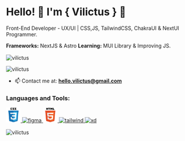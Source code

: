 <h1>Hello! 🍃 I'm { Vilictus } 🐘</h1>
<p>Front-End Developer - UX/UI | CSS,JS, TailwindCSS, ChakraUI & NextUI Programmer.</p>

**Frameworks:** NextJS & Astro
**Learning:** MUI Library & Improving JS.

<p><img align="center" src="https://github-readme-stats.vercel.app/api/top-langs?username=vilictus&show_icons=true&locale=en&layout=compact" alt="vilictus" /></p>

<p align="left"> <img src="https://komarev.com/ghpvc/?username=vilictus&label=Profile%20views&color=0e75b6&style=flat" alt="vilictus" /> </p>

- 📫 Contact me at: **hello.vilictus@gmail.com**

<h3 align="left">Languages and Tools:</h3>
<p align="left"> <a href="https://www.w3schools.com/css/" target="_blank" rel="noreferrer"> <img src="https://raw.githubusercontent.com/devicons/devicon/master/icons/css3/css3-original-wordmark.svg" alt="css3" width="40" height="40"/> </a> <a href="https://www.figma.com/" target="_blank" rel="noreferrer"> <img src="https://www.vectorlogo.zone/logos/figma/figma-icon.svg" alt="figma" width="40" height="40"/> </a> <a href="https://www.w3.org/html/" target="_blank" rel="noreferrer"> <img src="https://raw.githubusercontent.com/devicons/devicon/master/icons/html5/html5-original-wordmark.svg" alt="html5" width="40" height="40"/> </a> <a href="https://tailwindcss.com/" target="_blank" rel="noreferrer"> <img src="https://www.vectorlogo.zone/logos/tailwindcss/tailwindcss-icon.svg" alt="tailwind" width="40" height="40"/> </a> <a href="https://www.adobe.com/products/xd.html" target="_blank" rel="noreferrer"> <img src="https://cdn.worldvectorlogo.com/logos/adobe-xd.svg" alt="xd" width="40" height="40"/> </a> </p>

<p><img align="center" src="https://github-readme-stats.vercel.app/api/top-langs?username=vilictus&show_icons=true&locale=en&layout=compact" alt="vilictus" /></p>
